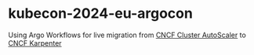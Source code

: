 # kubecon-2024-eu-argocon
Using Argo Workflows for live migration from [CNCF Cluster AutoScaler](https://github.com/kubernetes/autoscaler) to [CNCF Karpenter](https://github.com/kubernetes-sigs/karpenter)
